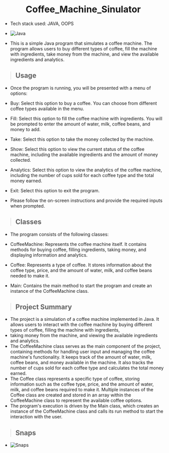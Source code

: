 <h1 align="center"> Coffee_Machine_Sinulator </h1>

* Tech stack used: JAVA, OOPS
* ![Java](https://img.shields.io/badge/Language-Java%208%20or%20higher-yellow)

* This is a simple Java program that simulates a coffee machine. 
The program allows users to buy different types of coffee, fill the machine with ingredients, take money from the machine,
and view the available ingredients and analytics.

>## Usage
* Once the program is running, you will be presented with a menu of options:

* Buy: Select this option to buy a coffee. You can choose from different coffee types available in the menu.
* Fill: Select this option to fill the coffee machine with ingredients. You will be prompted to enter the amount of water, milk, coffee beans, and money to add.
* Take: Select this option to take the money collected by the machine.
* Show: Select this option to view the current status of the coffee machine, including the available ingredients and the amount of money collected.
* Analytics: Select this option to view the analytics of the coffee machine, including the number of cups sold for each coffee type and the total money earned.
* Exit: Select this option to exit the program.
* Please follow the on-screen instructions and provide the required inputs when prompted.

>## Classes
* The program consists of the following classes:

* CoffeeMachine: Represents the coffee machine itself. It contains methods for buying coffee, filling ingredients, taking money, and displaying information and analytics.
* Coffee: Represents a type of coffee. It stores information about the coffee type, price, and the amount of water, milk, and coffee beans needed to make it.
* Main: Contains the main method to start the program and create an instance of the CoffeeMachine class.

>## Project Summary
* The project is a simulation of a coffee machine implemented in Java. It allows users to interact with the coffee machine by buying different types of coffee, filling the machine with ingredients, 
* taking money from the machine, and viewing the available ingredients and analytics.
* The CoffeeMachine class serves as the main component of the project, containing methods for handling user input and managing the coffee machine's functionality. 
It keeps track of the amount of water, milk, coffee beans, and money available in the machine.
 It also tracks the number of cups sold for each coffee type and calculates the total money earned.
* The Coffee class represents a specific type of coffee, storing information such as the coffee type, price, and the amount of water, milk,
 and coffee beans required to make it. Multiple instances of the Coffee class are created and stored in an array within the CoffeeMachine class to represent the available coffee options.
* The program's execution is driven by the Main class, which creates an instance of the CoffeeMachine class and calls its run method to start the interaction with the user.

>## Snaps
* ![Snaps](https://drive.google.com/file/d/1cfXA5BByehBDln6y9YqiO6llsjjxXt-9/view?usp=drive_link)
